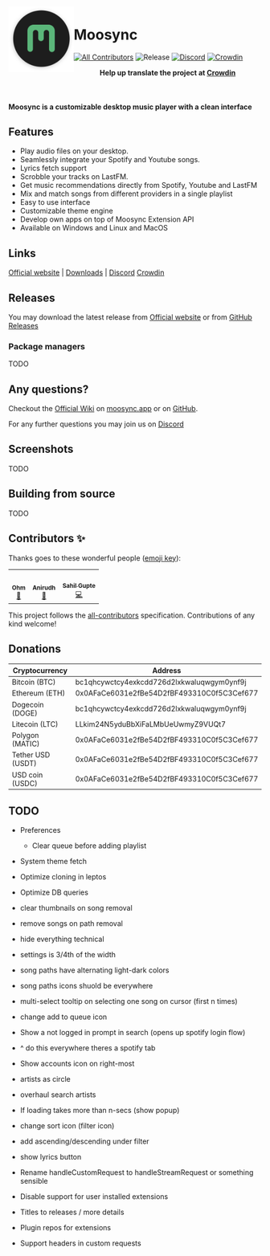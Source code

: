 <img align="left" width="130" height="130" src="extras/banner_logo.png" alt="moosync logo">

# Moosync

[![All Contributors](https://img.shields.io/badge/all_contributors-3-orange.svg?style=flat-square)](#contributors-) ![Release](https://github.com/Moosync/moosync-tauri/actions/workflows/build.yaml/badge.svg) [![Discord](https://img.shields.io/badge/Moosync-%237289DA.svg?style=fsocial&logo=discord&logoColor=white)](https://discord.gg/HsbqbRune3) [![Crowdin](https://badges.crowdin.net/moosync/localized.svg)](https://crowdin.com/project/moosync)

<p align="center"><b>Help up translate the project at <a href="https://crwd.in/moosync">Crowdin</a></b></p>

<br/>

#### Moosync is a customizable desktop music player with a clean interface

## Features

- Play audio files on your desktop.
- Seamlessly integrate your Spotify and Youtube songs.
- Lyrics fetch support
- Scrobble your tracks on LastFM.
- Get music recommendations directly from Spotify, Youtube and LastFM
- Mix and match songs from different providers in a single playlist
- Easy to use interface
- Customizable theme engine
- Develop own apps on top of Moosync Extension API
- Available on Windows and Linux and MacOS

## Links

[Official website](https://moosync.app) |
[Downloads](#releases) |
[Discord](https://discord.gg/HsbqbRune3)
[Crowdin](https://crwd.in/moosync)

## Releases

You may download the latest release from [Official website](https://moosync.app) or from [GitHub Releases](https://github.com/Moosync/moosync-tauri/releases)

### Package managers

TODO

## Any questions?

Checkout the [Official Wiki](https://moosync.app/wiki/) on [moosync.app](https://moosync.app/wiki/) or on [GitHub](https://github.com/Moosync/Moosync/wiki).

For any further questions you may join us on [Discord](https://discord.gg/HsbqbRune3)

## Screenshots

TODO

## Building from source

TODO

## Contributors ✨

Thanks goes to these wonderful people ([emoji key](https://allcontributors.org/docs/en/emoji-key)):

<!-- ALL-CONTRIBUTORS-LIST:START - Do not remove or modify this section -->
<!-- prettier-ignore-start -->
<!-- markdownlint-disable -->
<table>
  <tr>
    <td align="center"><a href="https://github.com/Mercyssh"><img src="https://avatars.githubusercontent.com/u/41297391?v=4?s=100" width="100px;" alt=""/><br /><sub><b>Ohm</b></sub></a><br /><a href="#design-Mercyssh" title="Design">🎨</a></td>
    <td align="center"><a href="http://androbuddy.github.io/studio-wingress"><img src="https://avatars.githubusercontent.com/u/28799675?v=4?s=100" width="100px;" alt=""/><br /><sub><b>Anirudh</b></sub></a><br /><a href="#design-AndroBuddy" title="Design">🎨</a></td>
    <td align="center"><a href="https://github.com/Ovenoboyo"><img src="https://avatars.githubusercontent.com/u/36789504?v=4?s=100" width="100px;" alt=""/><br /><sub><b>Sahil Gupte</b></sub></a><br /><a href="https://github.com/Moosync/Moosync/commits?author=Ovenoboyo" title="Code">💻</a></td>
  </tr>
</table>

<!-- markdownlint-restore -->
<!-- prettier-ignore-end -->

<!-- ALL-CONTRIBUTORS-LIST:END -->

This project follows the [all-contributors](https://github.com/all-contributors/all-contributors) specification. Contributions of any kind welcome!

## Donations

| Cryptocurrency | Address |
| --- | --- |
| Bitcoin (BTC) | bc1qhcywctcy4exkcdd726d2lxkwaluqwgym0ynf9j |
| Ethereum (ETH)| 0x0AFaCe6031e2fBe54D2fBF493310C0f5C3Cef677 |
| Dogecoin (DOGE) | bc1qhcywctcy4exkcdd726d2lxkwaluqwgym0ynf9j |
| Litecoin (LTC) | LLkim24N5yduBbXiFaLMbUeUwmyZ9VUQt7 |
| Polygon (MATIC) | 0x0AFaCe6031e2fBe54D2fBF493310C0f5C3Cef677 |
| Tether USD (USDT) | 0x0AFaCe6031e2fBe54D2fBF493310C0f5C3Cef677 |
| USD coin (USDC) | 0x0AFaCe6031e2fBe54D2fBF493310C0f5C3Cef677 |

## TODO
- Preferences
  - Clear queue before adding playlist
- System theme fetch
- Optimize cloning in leptos
- Optimize DB queries
- clear thumbnails on song removal
- remove songs on path removal

- hide everything technical
- settings is 3/4th of the width
- song paths have alternating light-dark colors
- song paths icons shuold be everywhere
- multi-select tooltip on selecting one song on cursor (first n times)
- change add to queue icon
- Show a not logged in prompt in search (opens up spotify login flow)
- ^ do this everywhere theres a spotify tab
- Show accounts icon on right-most
- artists as circle
- overhaul search artists
- If loading takes more than n-secs (show popup)
- change sort icon (filter icon)
- add ascending/descending under filter
- show lyrics button
- Rename handleCustomRequest to handleStreamRequest or something sensible

- Disable support for user installed extensions
- Titles to releases / more details
- Plugin repos for extensions
- Support headers in custom requests
